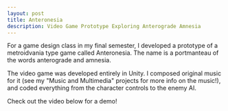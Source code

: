 ```yaml
---
layout: post
title: Anteronesia
description: Video Game Prototype Exploring Anterograde Amnesia
---
```


For a game design class in my final semester, I developed a prototype of a metroidvania type game called Anteronesia. The name is a portmanteau of the words anterograde and amnesia. 

The video game was developed entirely in Unity. I composed original music for it (see my "Music and Multimedia" projects for more info on the music!), and coded everything from the character controls to the enemy AI. 

Check out the video below for a demo!
